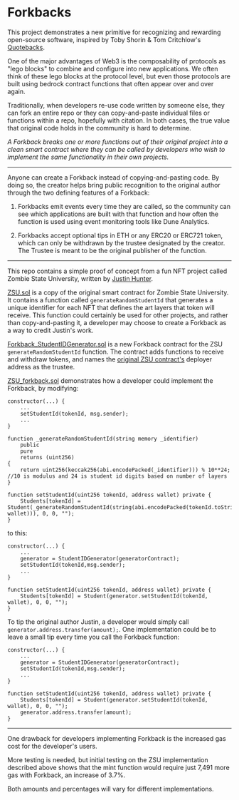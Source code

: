 # Forkbacks

This project demonstrates a new primitive for recognizing and rewarding open-source software, inspired by Toby Shorin & Tom Critchlow's [Quotebacks](https://tomcritchlow.com/2020/06/09/quotebacks/). 

One of the major advantages of Web3 is the composability of protocols as "lego blocks" to combine and configure into new applications. We often think of these lego blocks at the protocol level, but even those protocols are built using bedrock contract functions that often appear over and over again.

Traditionally, when developers re-use code written by someone else, they can fork an entire repo or they can copy-and-paste individual files or functions within a repo, hopefully with citation. In both cases, the true value that original code holds in the community is hard to determine.

*A Forkback breaks one or more functions out of their original project into a clean smart contract where they can be called by developers who wish to implement the same functionality in their own projects.*

---

Anyone can create a Forkback instead of copying-and-pasting code. By doing so, the creator helps bring public recognition to the original author through the two defining features of a Forkback:

1. Forkbacks emit events every time they are called, so the community can see which applications are built with that function and how often the function is used using event monitoring tools like Dune Analytics.

2. Forkbacks accept optional tips in ETH or any ERC20 or ERC721 token, which can only be withdrawn by the trustee designated by the creator. The Trustee is meant to be the original publisher of the function.
---
This repo contains a simple proof of concept from a fun NFT project called Zombie State University, written by [Justin Hunter](https://twitter.com/polluterofminds).

[ZSU.sol](./contracts/ZSU.sol) is a copy of the original smart contract for Zombie State University. It contains a function called `generateRandomStudentId` that generates a unique identifier for each NFT that defines the art layers that token will receive. This function could certainly be used for other projects, and rather than copy-and-pasting it, a developer may choose to create a Forkback as a way to credit Justin's work.

[Forkback_StudentIDGenerator.sol](./contracts/Forkback_StudentIDGenerator.sol) is a new Forkback contract for the ZSU `generateRandomStudentId` function. The contract adds functions to receive and withdraw tokens, and names the [original ZSU contract's](https://etherscan.io/address/0xdb2448d266d311d35f56c46dd43884b7feeea76b) deployer address as the trustee. 

[ZSU_forkback.sol](./contracts/ZSU_forkback.sol) demonstrates how a developer could implement the Forkback, by modifying:

```solidity
constructor(...) {
    ...
    setStudentId(tokenId, msg.sender); 
    ... 
}

function _generateRandomStudentId(string memory _identifier)
    public
    pure
    returns (uint256)
{
    return uint256(keccak256(abi.encodePacked(_identifier))) % 10**24; //10 is modulus and 24 is student id digits based on number of layers
}

function setStudentId(uint256 tokenId, address wallet) private {
    Students[tokenId] = Student(_generateRandomStudentId(string(abi.encodePacked(tokenId.toString(), wallet))), 0, 0, "");
} 
```

to this:

```solidity
constructor(...) {
    ...
    generator = StudentIDGenerator(generatorContract);
    setStudentId(tokenId,msg.sender);
    ...
}

function setStudentId(uint256 tokenId, address wallet) private {
    Students[tokenId] = Student(generator.setStudentId(tokenId, wallet), 0, 0, "");
}
```

To tip the original author Justin, a developer would simply call `generator.address.transfer(amount);`. One implementation could be to leave a small tip every time you call the Forkback function:

```solidity
constructor(...) {
    ...
    generator = StudentIDGenerator(generatorContract);
    setStudentId(tokenId,msg.sender);
    ...
}

function setStudentId(uint256 tokenId, address wallet) private {
    Students[tokenId] = Student(generator.setStudentId(tokenId, wallet), 0, 0, "");
    generator.address.transfer(amount);
}
```
---
One drawback for developers implementing Forkback is the increased gas cost for the developer's users.

More testing is needed, but initial testing on the ZSU implementation described above shows that the mint function would require just 7,491 more gas with Forkback, an increase of 3.7%.

Both amounts and percentages will vary for different implementations.